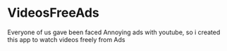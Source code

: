 # VideosFreeAds
Everyone of us gave been faced Annoying ads with youtube, so i created this app to watch videos freely from Ads 
